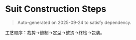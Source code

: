 # Suit Construction Steps

> Auto-generated on 2025-09-24 to satisfy dependency.

工艺顺序：裁剪→缝制→定型→整烫→终检→包装。
